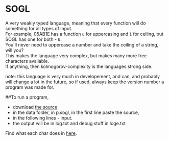 # SOGL
A very weakly typed language, meaning that every function will do something for all types of input.  
For example, 05AB1E has a function `u` for uppercasing and `î` for ceiling, but SOGL has one for both - `U`.  
You'll never need to uppercase a number and take the ceiling of a string, will you?  
This makes the language very complex, but makes many more free characters available.  
If anything, then kolmogorov-complexity is the languages strong side.  

note: this language is very much in developement, and can, and probably will change a lot in the future, so if used, always keep the version number a program was made for.

##To run a program, 
  - download [the source](https://github.com/dzaima/SOGL/blob/master/P5ParserV0_8/P5ParserV0_8.zip)
  - in the data folder, in p.sogl, in the first line paste the source, 
  - in the following lines - input.
  - the output will be in log.txt and debug stuff in loge.txt

Find what each char does in [here](https://github.com/dzaima/SOGL/blob/master/charDefsParser/data/charDefs.txt).
